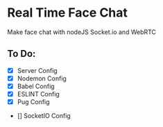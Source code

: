 # Real Time Face Chat

Make face chat with nodeJS Socket.io and WebRTC

## To Do:

- [x] Server Config
- [x] Nodemon Config
- [x] Babel Config
- [x] ESLINT Config
- [x] Pug Config
- [] SocketIO Config
